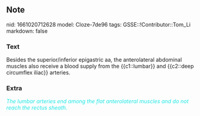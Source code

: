 ## Note
nid: 1661020712628
model: Cloze-7de96
tags: GSSE::!Contributor::Tom_Li
markdown: false

### Text
<div>
  Besides the superior/inferior epigastric aa, the anterolateral
  abdominal muscles also receive a blood supply from the
  {{c1::lumbar}} and {{c2::deep circumflex iliac}} arteries.
</div>

### Extra
<div>
  <i><font color="#1DE7E5">The lumbar arteries end among the flat
  anterolateral muscles and do not reach the rectus
  sheath.</font></i>
</div>
